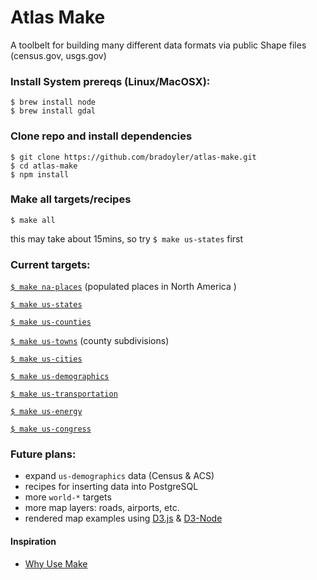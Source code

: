 # Atlas Make

A toolbelt for building many different data formats via public Shape files (census.gov, usgs.gov)

### Install System prereqs (Linux/MacOSX):

```
$ brew install node
$ brew install gdal
```

### Clone repo and install dependencies

```
$ git clone https://github.com/bradoyler/atlas-make.git
$ cd atlas-make
$ npm install
```

### Make all targets/recipes

```
$ make all
```
this may take about 15mins, so try `$ make us-states` first

### Current targets:

[`$ make na-places`](na-places) (populated places in North America )

[`$ make us-states`](us-states)

[`$ make us-counties`](us-counties)

[`$ make us-towns`](us-towns) (county subdivisions)

[`$ make us-cities`](us-cities)

[`$ make us-demographics`](us-demographics)

[`$ make us-transportation`](us-transportation)

[`$ make us-energy`](us-energy)

[`$ make us-congress`](us-congress)


### Future plans:
- expand `us-demographics` data (Census & ACS)
- recipes for inserting data into PostgreSQL
- more `world-*` targets
- more map layers: roads, airports, etc.
- rendered map examples using [D3.js](https://d3js.org/) & [D3-Node](https://github.com/bradoyler/d3-node)

#### Inspiration
- [Why Use Make](https://bost.ocks.org/mike/make/)
